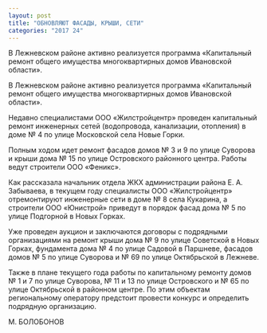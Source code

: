 ```yaml
---
layout: post
title: "ОБНОВЛЯЮТ ФАСАДЫ, КРЫШИ, СЕТИ"
categories: "2017 24"
---
```


В Лежневском районе активно реализуется программа «Капитальный ремонт общего имущества многоквартирных домов Ивановской области».

В Лежневском районе активно реализуется программа «Капитальный ремонт общего имущества многоквартирных домов Ивановской области».

Недавно специалистами ООО «Жилстройцентр» проведен капитальный ремонт инженерных сетей (водопровода, канализации, отопления) в доме № 4 по улице Московской села Новые Горки.

Полным ходом идет ремонт фасадов домов № 3 и 9 по улице Суворова и крыши дома № 15 по улице Островского районного центра. Работы ведут строители ООО «Феникс».

Как рассказала начальник отдела ЖКХ администрации района Е. А. Забываева, в текущем году специалисты ООО «Жилстройцентр» отремонтируют инженерные сети в доме № 8 села Кукарина, а строители ООО «Юнистрой» приведут в порядок фасад дома № 5 по улице Подгорной в Новых Горках.

Уже проведен аукцион и заключаются договоры с подрядными организациями на ремонт крыши дома № 9 по улице Советской в Новых Горках, фундамента дома № 4 по улице Садовой в Паршневе, фасадов домов № 5 по улице Суворова и № 69 по улице Октябрьской в Лежневе.

Также в плане текущего года работы по капитальному ремонту домов № 1 и 7 по улице Суворова, № 11 и 13 по улице Островского и № 65 по улице Октябрьской в районном центре. По этим объектам региональному оператору предстоит провести конкурс и определить подрядную организацию.

М. БОЛОБОНОВ


